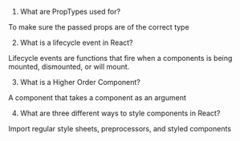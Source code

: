 1. What are PropTypes used for?

To make sure the passed props are of the correct type

2. What is a lifecycle event in React?

Lifecycle events are functions that fire when a components is being mounted, dismounted, or will mount.

3. What is a Higher Order Component?

A component that takes a component as an argument

4. What are three different ways to style components in React? 

Import regular style sheets, preprocessors, and styled components